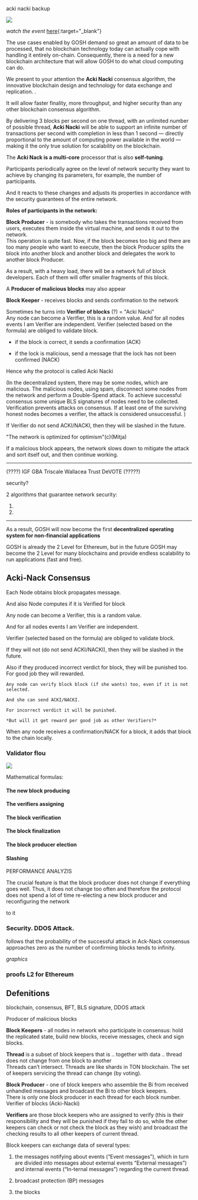 acki nacki backup

![](../images/acki_nacki.jpg)

<!-- By delivering 3 blocks per second on one thread, with an unlimited number of possible threads, **Acki Nacki** can sustain, at under 1 second finality, an infinite number of transactions per second — directly proportional to the amount of computing power that exists in the world — making it the only true solution for scalability on the blockchain. 

GOSH is building a decentralized world computer which needs a decentralized backend that can power any cloud service, providing access to databases, and empowering high usage applications, stored entirely on the blockchain. Now this is possible on GOSH. 

**Acki Nacki** also offers higher security guarantees than Bitcoin — Not just that, but the probability of a comet hitting the planet Earth and destroying life as we know it, is higher than the probability that **Acki Nacki** will be broken. -->


*watch the event* [here](https://www.ackinacki.com/){:target="_blank"}

The use cases enabled by GOSH demand so great an amount of data to be processed, that no blockchain technology today can actually cope with handling it entirely on-chain. Consequently, there is a need for a new blockchain architecture that will allow GOSH to do what cloud computing can do.

We present to your attention the **Acki Nacki** consensus algorithm, the innovative blockchain design and
technology for data exchange and replication. .

It will allow faster finality, more throughput, and higher security than any other blockchain consensus algorithm.

By delivering 3 blocks per second on one thread, with an unlimited number of possible thread, **Acki Nacki** will be able to support an infinite number of transactions per second with completion in less than 1 second — directly proportional to the amount of computing power available in the world — making it the only true solution for scalability on the blockchain.

<!-- Acki Nacki is a multi-core, multi-threaded execution environment where anyone can deploy a contract and execute many operations in parallel with under 1 second finality. -->


The **Acki Nack is a multi-core** processor that is also **self-tuning**.

Participants periodically agree on the level of network security they want to achieve by changing its parameters, for example, the number of participants.

And it reacts to these changes and adjusts its properties in accordance with the security guarantees of the entire network.

<!-- *since the probability of attack can be ex-pressed in terms of the Ack-Nack consensus parameters, these parameters can be dynamically adjusted depending on the required security guarantees, the number of validators in the system, and other parameters.* -->



**Roles of participants in the network:**

**Block Producer** -  is somebody who takes the transactions received from users, executes them inside the virtual machine, and sends it out to the network.  
This operation is quite fast. Now, if the block becomes too big and there are too many people who want to execute, then the block Producer splits the block into another block and another block and delegates the work to another block Producer.  

As a result, with a heavy load, there will be a network full of block developers. Each of them will offer smaller fragments of this block.
<!-- 
The Acki Nacki block producer takes the transactions, applies them to the block, and sends this block to everyone, every 330 milliseconds. And in roughly another 200 milliseconds on top of that, all other existing network participants will get the block, then unpack the block, and apply it to the state, which takes another 100, 120 milliseconds. -->

A **Producer of malicious blocks** may also appear

**Block Keeper** - receives blocks and sends confirmation to the network 

<!-- Sometimes he turns into an Acki Nacki creature that has to check the block. -->

Sometimes he turns into **Verifier of blocks** (?) = "Acki Nacki"  
Any node can become a Verifier, this is a random value. And for all nodes events I am Verifier are independent.
Verifier (selected based on the formula) are obliged to validate block.

* if the block is correct, it sends a confirmation (ACK)

* if the lock is malicious, send a message that the lock has not been confirmed (NACK)

Hence why the protocol is called Acki Nacki

(In the decentralized system, there may be some nodes, which are malicious. 
The malicious nodes, using spam, disconnect some nodes from the network and perform a Double-Spend attack. 
To achieve successful consensus some unique BLS signatures of nodes need to be collected.
Verification prevents attacks on consensus.
If at least one of the surviving honest nodes becomes a verifier, the attack is considered unsuccessful.
)

If Verifier do not send ACKI/NACKI, then they will be slashed in the future. 



"The network is optimized for optimism"(с)(Mitja) 

If a malicious block appears, the network slows down to mitigate the attack and sort itself out, and then continue working.


_______________________________________________________
(????)
IGF
GBA
Triscale   Wallacea Trust
DeVOTE
(?????)

<!-- TODO ?
GBA- ассоциация управления блокчейнов, которая управляет Форумом Интернет Правительст
под названием "Динамическая коалиция" в ООН решили создать  ДАО на GOSH, чтобы работать над своей политикой, проектами, файлами  задачами на блокчейне и осууществлять управление над этими процессами.

Triscale сотрудничает c Wallacea Trust - для них мы сделаем процесс экспертной отценки для ревью децентрализованным

DeVOTE - массовое криптографическое голосованиес использованием докозательств с  ZK Proofs 
-->


security?

2  algorithms that guarantee network security:

<!-- 1) узнать кто будет следующим "Acki Nacki" , которым дудет проверять блок

2) каждый Block Keeper может стать "Acki Nacki" в каком то раунде

Каждый блок должен быть подписан специальным "???" если нет,  то не сможет создавть блоки или его блоки никогда не будт приняты -->


1. 
2. 


________________________________


As a result, GOSH will now become the first **decentralized operating system for non-financial applications**

GOSH is already the 2 Level for Ethereum, but in the future GOSH may become the 2 Level for many blockchains and provide endless scalability to run applications (fast and free).

## Acki-Nack Consensus

<!-- *****************************
 Let's imagine that we have a random number that is known to the network after the block was created by a proposer, that all agree upon, but that is not related to block validity — just a random number — and each validator will have their private key only known to them. Now let’s divide this random number by this private key and with Modulo division. If the Modulo ends with, for example, zero (0), then they know for themselves that they need to validate the book. A process entirely random and unpredictable


Now we don't know how many Validators there will be, we don't know who they are, and the block proposer doesn't know who they are, meaning no collusion is possible. These random nodes will just validate this block. If they see that the block is not correct, they will send a negative acknowledgement/not acknowledged message (NACK) — the definition: “a signal used by computers or other devices to indicate that data transmitted over a network was received with errors or was otherwise unreadable … sent by a recipient to report that a specific, expected signal must be re-sent for some reason … NACK messages often include the ability to report on the reason the message is being NACKed” — And if they see the block is correct, they will send an acknowledged message, or ACK. Hence why the protocol is called Acki Nacki

When a verifier finds that a block is not correct, they will send the NACK message to the network and the block proposer will be stripped of all of his money and be kicked out of the network immediately.

*********************************** -->


Each Node obtains block  propagates  message.

And also Node computes if it is Verified for block

Any node can become a Verifier, this is a random value. 

And for all nodes events I am Verifier are independent.

Verifier (selected based on the formula) are obliged
to validate block.

If they will not (do not send ACKI/NACKI),
then they will be slashed in the future. 

Also if they produced incorrect verdict for block, they will be punished too. 
For good job they will rewarded.

    Any node can verify block block (if she wants) too, even if it is not selected.

    And she can send ACKI/NACKI.

    For incorrect verdict it will be punished. 

    *But will it get reward per good job as other Verifiers?*


When any node receives a confirmation/NACK for a block, it adds that block to the chain locally.

### Validator flou

![](../images/acki_nacki_GOSH_RAFT_Blockchain.drawio.jpg)

Mathematical formulas:

#### The new block producing
#### The verifiers assigning
#### The block verification
#### The block finalization
#### The block producer election
#### Slashing

PERFORMANCE ANALYZIS

<!-- Why it is incredible fast? -->
The crucial feature is that the block producer does not change if everything goes well. Thus, it does not change too often and therefore the protocol does not spend a lot of time re-electing a new block producer and reconfiguring the network

to it

### Security. DDOS Attack.

follows that the probability of the successful
attack in Ack-Nack consensus approaches zero as the number
of confirming blocks tends to infinity.

*graphics*

### proofs L2 for Ethereum


## Defenitions

blockchain, 
consensus, 
BFT, BLS signature,
DDOS attack

Producer of malicious blocks

**Block Keepers** - all nodes in network who
participate in consensus: hold the replicated state, build new
blocks, receive messages, check and sign blocks.

**Thread** is a subset of block keepers that is ..
together with data .. thread does not change from one block
to another  
Threads can’t intersect. Threads are like shards in TON
blockchain. The set of keepers servicing the thread can change
(by voting).

**Block Producer** - one of block keepers who assemble the Bi from
received unhandled messages and broadcast the Bi
to other block keepers.  
There is only one block producer in each thread for each
block number.  
Verifier of blocks (Acki-Nacki)

**Verifiers** are those block keepers who are assigned to verify (this is their responsibility and they
will be punished if they fail to do so, while the other keepers can check or not check the block as they wish) and broadcast
the checking results to all other keepers of current thread.  

Block keepers can exchange data of several types:  
1) the messages notifying about events (“Event messages”), which in turn are divided into messages about external events “External messages”) and internal events (“In-ternal messages”) regarding the current thread.

2) broadcast protection (BP) messages

3) the blocks